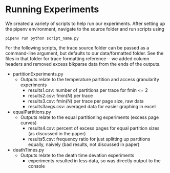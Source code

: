 # Running Experiments

We created a variety of scripts to help run our experiments.
After setting up the pipenv environment, navigate to the source folder and run scripts using

```
pipenv run python script_name.py
```

For the following scripts, the trace source folder can be passed as a command-line argument, but defaults to our data/formatted folder. See the files in that folder for trace formatting reference-- we added column headers and removed excess blkparse data from the ends of the outputs.

- partitionExperiments.py
  - Outputs relate to the temperature partition and access granularity experiments
    - results1.csv: number of partitions per trace for fmin <= 2
    - results2.csv: fmin(N) per trace
    - results3.csv: fmin(N) per trace per page size, raw data
    - results3avgs.csv: averaged data for easier graphing in excel
- equalPartitions.py
  - Outputs relate to the equal partitioning experiments (excess page curves)
    - results4.csv: percent of excess pages for equal partition sizes (as discussed in the paper)
    - results5.csv: frequency ratio for just splitting up partitions equally, naively (bad results, not discussed in paper)
- deathTimes.py
  - Outputs relate to the death time devation experiments
    - experiments resulted in less data, so was directly output to the console
    
